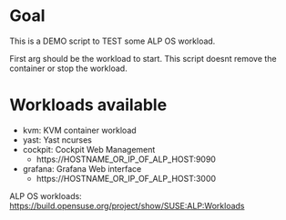 
# Goal
This is a DEMO script to TEST some ALP OS workload.

First arg should be the workload to start.
This script doesnt remove the container or stop the workload.

# Workloads available

* kvm: KVM container workload
* yast: Yast ncurses
* cockpit: Cockpit Web Management
   * https://HOSTNAME_OR_IP_OF_ALP_HOST:9090
* grafana: Grafana Web interface
   * https://HOSTNAME_OR_IP_OF_ALP_HOST:3000


ALP OS workloads:
https://build.opensuse.org/project/show/SUSE:ALP:Workloads
